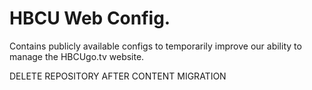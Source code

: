 # HBCU Web Config.
Contains publicly available configs to temporarily improve our ability to manage the HBCUgo.tv website.

DELETE REPOSITORY AFTER CONTENT MIGRATION